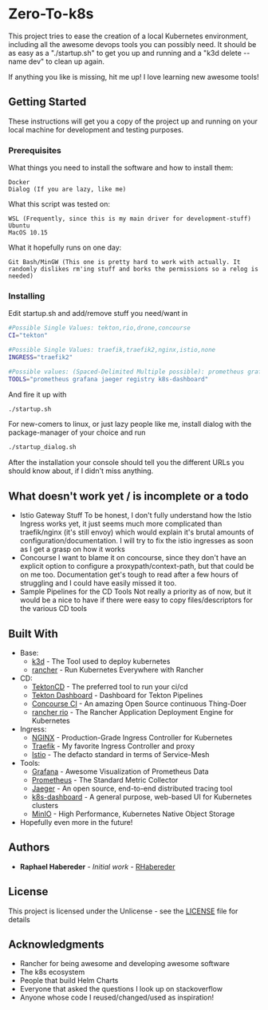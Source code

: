 # Zero-To-k8s

This project tries to ease the creation of a local Kubernetes environment, including all the awesome devops tools you can possibly need. 
It should be as easy as a "./startup.sh" to get you up and running and a "k3d delete --name dev" to clean up again. 

If anything you like is missing, hit me up! I love learning new awesome tools!

## Getting Started

These instructions will get you a copy of the project up and running on your local machine for development and testing purposes. 

### Prerequisites

What things you need to install the software and how to install them:

```none
Docker
Dialog (If you are lazy, like me)
```

What this script was tested on:

```none
WSL (Frequently, since this is my main driver for development-stuff)
Ubuntu
MacOS 10.15
```

What it hopefully runs on one day:

```none
Git Bash/MinGW (This one is pretty hard to work with actually. It randomly dislikes rm'ing stuff and borks the permissions so a relog is needed)
```

### Installing

Edit startup.sh and add/remove stuff you need/want in

```bash
#Possible Single Values: tekton,rio,drone,concourse
CI="tekton"

#Possible Single Values: traefik,traefik2,nginx,istio,none
INGRESS="traefik2"

#Possible values: (Spaced-Delimited Multiple possible): prometheus grafana jaeger registry k8s-dashboard rio-dashboard istio
TOOLS="prometheus grafana jaeger registry k8s-dashboard"
```

And fire it up with

```bash
./startup.sh
```

For new-comers to linux, or just lazy people like me, install dialog with the package-manager of your choice and run 

```bash
./startup_dialog.sh
```

After the installation your console should tell you the different URLs you should know about, if I didn't miss anything.

## What doesn't work yet / is incomplete or a todo

* Istio Gateway Stuff
    To be honest, I don't fully understand how the Istio Ingress works yet, it just seems much more complicated than traefik/nginx (it's still envoy) which would explain it's brutal amounts of configuration/documentation. 
    I will try to fix the istio ingresses as soon as I get a grasp on how it works
* Concourse
    I want to blame it on concourse, since they don't have an explicit option to configure a proxypath/context-path, but that could be on me too. Documentation get's tough to read after a few hours of struggling and I could have easily missed it too.
* Sample Pipelines for the CD Tools
    Not really a priority as of now, but it would be a nice to have if there were easy to copy files/descriptors for the various CD tools

## Built With

* Base:
  * [k3d](https://github.com/rancher/k3d) - The Tool used to deploy kubernetes
  * [rancher](https://rancher.com/) - Run Kubernetes Everywhere with Rancher
* CD:
  * [TektonCD](https://github.com/tektoncd/pipeline) - The preferred tool to run your ci/cd
  * [Tekton Dashboard](https://github.com/tektoncd/dashboard) - Dashboard for Tekton Pipelines
  * [Concourse CI](https://concourse-ci.org/) - An amazing Open Source continuous Thing-Doer
  * [rancher rio](https://rio.io/) - The Rancher Application Deployment Engine for Kubernetes
* Ingress:
  * [NGINX](https://www.nginx.com/products/nginx/kubernetes-ingress-controller/) - Production-Grade Ingress Controller for Kubernetes
  * [Traefik](https://traefik.io/) - My favorite Ingress Controller and proxy
  * [Istio](https://istio.io/) - The defacto standard in terms of Service-Mesh
* Tools:
  * [Grafana](https://maven.apache.org/) - Awesome Visualization of Prometheus Data
  * [Prometheus](https://prometheus.io/) - The Standard Metric Collector
  * [Jaeger](https://www.jaegertracing.io/) - An open source, end-to-end distributed tracing tool
  * [k8s-dashboard](https://github.com/kubernetes/dashboard) - A general purpose, web-based UI for Kubernetes clusters
  * [MinIO](https://min.io/) - High Performance, Kubernetes Native Object Storage
* Hopefully even more in the future!

## Authors

* **Raphael Habereder** - *Initial work* - [RHabereder](https://github.com/RHabereder)

## License

This project is licensed under the Unlicense - see the [LICENSE](LICENSE) file for details

## Acknowledgments

* Rancher for being awesome and developing awesome software
* The k8s ecosystem
* People that build Helm Charts
* Everyone that asked the questions I look up on stackoverflow
* Anyone whose code I reused/changed/used as inspiration!
